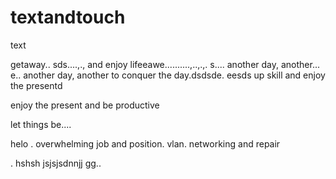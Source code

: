 # textandtouch
text

getaway..
sds....,.,
and enjoy lifeeawe..........,..,.,.
s....
another day, another...
e..
another day, another to conquer the day.dsdsde.
eesds
up skill and enjoy the presentd

enjoy the present and be productive 

let things be....

helo
. overwhelming job and position. vlan. networking and repair

.
hshsh
jsjsjsdnnjj
gg..

